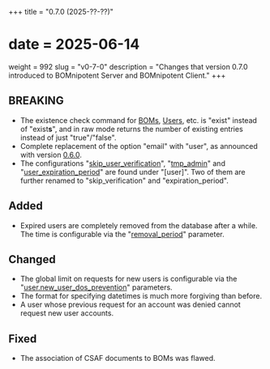 +++
title = "0.7.0 (2025-??-??)"
# date = 2025-06-14
weight = 992
slug = "v0-7-0"
description = "Changes that version 0.7.0 introduced to BOMnipotent Server and BOMnipotent Client."
+++

## BREAKING
- The existence check command for [BOMs](/client/consumer/boms/#existence), [Users](/client/manager/access-management/user-management/#existence), etc. is "exist" instead of "exist**s**", and in raw mode returns the number of existing entries instead of just "true"/"false".
- Complete replacement of the option "email" with "user", as announced with version [0.6.0](/changelog/v0-6-0/).
- The configurations "[skip_user_verification](/server/configuration/required/smtp/#skipping-user-verification)", "[tmp_admin](/server/configuration/optional/tmp-admin/)" and "[user_expiration_period](/server/configuration/optional/user-expiration-period/)" are found under "[user]". Two of them are further renamed to "skip_verification" and "expiration_period".

## Added
- Expired users are completely removed from the database after a while. The time is configurable via the "[removal_period](/server/configuration/optional/user-expiration-period/#removal-period)" parameter.

## Changed
- The global limit on requests for new users is configurable via the "[user.new_user_dos_prevention](/server/configuration/optional/dos-prevention/#global-request-user-dos-prevention)" parameters.
- The format for specifying datetimes is much more forgiving than before.
- A user whose previous request for an account was denied cannot request new user accounts.

## Fixed
- The association of CSAF documents to BOMs was flawed.
